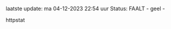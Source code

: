 laatste update: 
ma 04-12-2023 22:54   uur 
Status: FAALT - geel - 
<div class="service Y">httpstat</div>